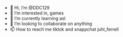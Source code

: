 - 👋 Hi, I’m @DDC129
- 👀 I’m interested in, games
- 🌱 I’m currently learning asl
- 💞️ I’m looking to collaborate on anything
- 📫 How to reach me tiktok and snappchat juhl_ferrell

<!---
DDC129/DDC129 is a ✨ special ✨ repository because its `README.md` (this file) appears on your GitHub profile.
You can click the Preview link to take a look at your changes.
--->
